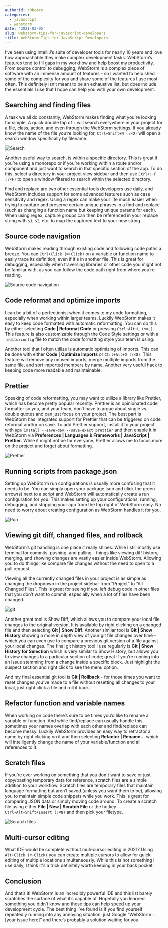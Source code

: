 ```yaml
---
authorId: r0bc4ry
categories:
  - javascript
  - webstorm
date: '2021-03-05'
slug: webstorm-tips-for-javascript-developers
title: WebStorm Tips for JavaScript Developers
---
```


I’ve been using IntelliJ’s suite of developer tools for nearly 10 years and love how approachable they make complex development tasks. WebStorm’s features tend to fill gaps in my workflow and help boost my productivity. From source control to debugging, WebStorm is a complex piece of software with an immense amount of features - so I wanted to help shed some of the complexity for you and share some of the features I use most often. This definitely isn’t meant to be an exhaustive list, but does include the essentials I use that I hope can help you with your own development.

## Searching and finding files

A task we all do constantly, WebStorm makes finding what you're looking for simple. A quick double tap of `⇧` will search everywhere in your project for a file, class, action, and even through the WebStorm settings. If you already know the name of the file you’re looking for, `Ctrl+Shift+N (⇧⌘O)` will open a search window specifically by filename.

![Search](/img/blog/webstorm-tips-for-javascript-developers/image4.png)

Another useful way to search, is within a specific directory. This is great if you’re using a monorepo or if you’re working within a route and/or component and just want to search in that specific section of the app. To do this, select a directory in your project view sidebar and then use `Ctrl+⇧+F (⇧⌘F)` to open a window filtered to search within the selected directory.

Find and replace are two other essential tools developers use daily, and WebStorm includes support for some advanced features such as case sensitivity and regex. Using a regex can make your life much easier when trying to capture and preserve certain unique phrases in a find and replace (such as changing a function name but keeping unique params for each). When using regex, capture groups can then be referenced in your replace string with `$1`, `$2`, etc. to map the captured text to your new string.

## Source code navigation

WebStorm makes reading through existing code and following code paths a breeze. You can `Ctrl+Click (⌘+Click)` on a variable or function name to easily trace its definition, even if it's in another file. This is great for debugging, especially when traversing libraries or other code you might not be familiar with, as you can follow the code path right from where you’re reading.

![Source code navigation](/img/blog/webstorm-tips-for-javascript-developers/image6.gif)

## Code reformat and optimize imports

I can be a bit of a perfectionist when it comes to my code formatting, especially when working within larger teams. Luckily WebStorm makes it easy to keep code formatted with automatic reformatting. You can do this by either selecting **Code | Reformat Code** or pressing `Ctrl+Alt+L (⌥⌘L)`. This feature is also customizable through the Code Style settings or with a `.editorconfig` file to match the code formatting style your team is using.

Another tool that I often utilize is automatic optimizing of imports. This can be done with either **Code | Optimize Imports** or `Ctrl+Alt+O (⌥⌘O)`. This feature will remove any unused imports, merge multiple imports from the same file, and sort imported members by name. Another very useful hack to keeping code more readable and maintainable.

## Prettier

Speaking of code reformatting, you may want to utilize a library like Prettier, which has become pretty popular recently. Prettier is an opinionated code formatter so you, and your team, don’t have to argue about single vs. double quotes and can just focus on your project. The best part is WebStorm has integrated support for Prettier that can be triggered on code reformat and/or on save. To add Prettier support, install it to your project with `npm install --save-dev --save-exact prettier` and then enable it in WebStorm via **Preferences | Languages & Frameworks | JavaScript | Prettier**. While it might not be for everyone, Prettier allows me to focus more on the project and forget about formatting.

![Prettier](/img/blog/webstorm-tips-for-javascript-developers/image1.gif)

## Running scripts from package.json

Setting up WebStorm run configurations is usually more confusing that it needs to be. You can simply open your package.json and click the green arrow(s) next to a script and WebStorm will automatically create a run configuration for you. This makes setting up your configurations, running, debugging, and stopping your app from the top right of WebStorm easy. No need to worry about creating configuration as WebStorm handles it for you.

![Run](/img/blog/webstorm-tips-for-javascript-developers/image2.png)

## Viewing git diff, changed files, and rollback

WebStorm’s git handling is one place it really shines. While I still mostly use terminal for commits, pushing, and pulling - things like viewing diff history, merging, and showing changes are vastly easier inside WebStorm. Allowing you to do things like compare file changes without the need to open to a pull request.

Viewing all the currently changed files in your project is as simple as changing the dropdown in the project sidebar from “Project” to “All Changed Files”. This is great for seeing if you left debug code in other files that you don’t want to commit, especially when a lot of files have been changed.

![git](/img/blog/webstorm-tips-for-javascript-developers/image3.png)

Another great tool is Show Diff, which allows you to compare your local file changes to the original version. It is available by right clicking on a changed file and then selecting **Git | Show Diff**. Another similar tool is **Git | Show History** showing a more in depth view of your git file changes over time - which you can even use to compare a previous git version of a file against your local changes. The final git history tool I use regularly is **Git | Show History for Selection** which is very similar to Show History, but allows you to view changes to a particular section of code; great if you’re running into an issue stemming from a change inside a specific block. Just highlight the suspect section and right click to see the menu option.

And my final essential git tool is **Git | Rollback** - for those times you want to reset changes you’ve made to a file without resetting all changes to your local, just right click a file and roll it back.

## Refactor function and variable names

When working on code there’s sure to be times you’d like to rename a variable or function. And while find/replace can usually handle this, sometimes your names overlap with each other and find/replace can become messy. Luckily WebStorm provides an easy way to refractor a name by right clicking on it and then selecting **Refactor | Rename…** which will intelligently change the name of your variable/function and all references to it.

## Scratch files

If you’re ever working on something that you don't want to save or just copy/pasting temporary data for reference, scratch files are a simple addition to your workflow. Scratch files are temporary files that maintain language formatting but aren’t saved (unless you want them to be), allowing you to maintain simple code snippets while you work. This is great for comparing JSON data or simply moving code around. To create a scratch file using either **File | New | Scratch File** or the hotkey `Ctrl+Alt+Shift+Insert (⇧⌘N)` and then pick your filetype.

![Scratch files](/img/blog/webstorm-tips-for-javascript-developers/image5.png)

## Multi-cursor editing

What IDE would be complete without muli-cursor editing in 2021? Using `Alt+Click (⌥+Click)` you can create multiple cursors to allow for quick editing of multiple locations simultaneously. While this is not something I use daily, I think it's a trick definitely worth keeping in your back pocket.

## Conclusion

And that’s it! WebStorm is an incredibly powerful IDE and this list barely scratches the surface of what it’s capable of. Hopefully you learned something you didn’t know and these tips can help speed up your development cycle. The best thing I’ve found is if you find yourself repeatedly running into any annoying situation, just Google “WebStorm + [your issue here]” and there’s probably a solution waiting for you.
